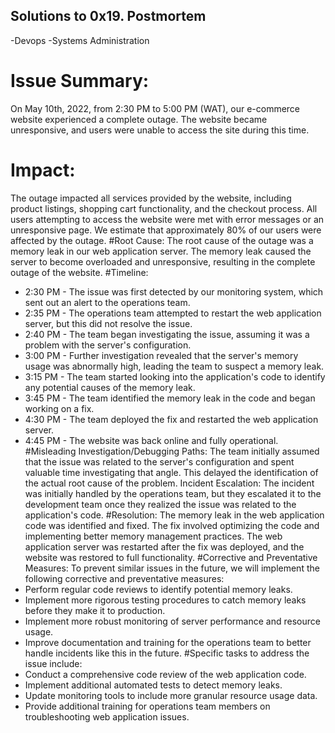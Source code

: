 ## Solutions to 0x19. Postmortem
-Devops
-Systems Administration

# Issue Summary:
 On May 10th, 2022, from 2:30 PM to 5:00 PM (WAT), our e-commerce website experienced a complete outage. The website became unresponsive, and users were unable to access the site during this time.
# Impact:
 The outage impacted all services provided by the website, including product listings, shopping cart functionality, and the checkout process. All users attempting to access the website were met with error messages or an unresponsive page. We estimate that approximately 80% of our users were affected by the outage.
#Root Cause:
 The root cause of the outage was a memory leak in our web application server. The memory leak caused the server to become overloaded and unresponsive, resulting in the complete outage of the website.
#Timeline:
-	2:30 PM - The issue was first detected by our monitoring system, which sent out an alert to the operations team.
-	2:35 PM - The operations team attempted to restart the web application server, but this did not resolve the issue.
-	2:40 PM - The team began investigating the issue, assuming it was a problem with the server's configuration.
-	3:00 PM - Further investigation revealed that the server's memory usage was abnormally high, leading the team to suspect a memory leak.
-	3:15 PM - The team started looking into the application's code to identify any potential causes of the memory leak.
-	3:45 PM - The team identified the memory leak in the code and began working on a fix.
-	4:30 PM - The team deployed the fix and restarted the web application server.
-	4:45 PM - The website was back online and fully operational.
#Misleading Investigation/Debugging Paths:
 The team initially assumed that the issue was related to the server's configuration and spent valuable time investigating that angle. This delayed the identification of the actual root cause of the problem.
Incident Escalation: The incident was initially handled by the operations team, but they escalated it to the development team once they realized the issue was related to the application's code.
#Resolution:
 The memory leak in the web application code was identified and fixed. The fix involved optimizing the code and implementing better memory management practices. The web application server was restarted after the fix was deployed, and the website was restored to full functionality.
#Corrective and Preventative Measures:
 To prevent similar issues in the future, we will implement the following corrective and preventative measures:
-	Perform regular code reviews to identify potential memory leaks.
-	Implement more rigorous testing procedures to catch memory leaks before they make it to production.
-	Implement more robust monitoring of server performance and resource usage.
-	Improve documentation and training for the operations team to better handle incidents like this in the future.
#Specific tasks to address the issue include:
-	Conduct a comprehensive code review of the web application code.
-	Implement additional automated tests to detect memory leaks.
-	Update monitoring tools to include more granular resource usage data.
-	Provide additional training for operations team members on troubleshooting web application issues.
